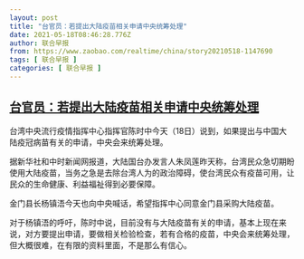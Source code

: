 ```yaml
---
layout: post
title: "台官员：若提出大陆疫苗相关申请中央统筹处理"
date: 2021-05-18T08:46:28.776Z
author: 联合早报
from: https://www.zaobao.com/realtime/china/story20210518-1147690
tags: [ 联合早报 ]
categories: [ 联合早报 ]
---
```

<!--1621378260000-->
[台官员：若提出大陆疫苗相关申请中央统筹处理](https://www.zaobao.com/realtime/china/story20210518-1147690)
------

<div>
<p>台湾中央流行疫情指挥中心指挥官陈时中今天（18日）说到，如果提出与中国大陆疫冠病苗有关的申请，中央会来统筹处理。</p><p>据新华社和中时新闻网报道，大陆国台办发言人朱凤莲昨天称，台湾民众急切期盼使用大陆疫苗，当务之急是去除台湾人为的政治障碍，使台湾民众有疫苗可用，让民众的生命健康、利益福祉得到必要保障。</p><p>金门县长杨镇浯今天也向中央喊话，希望指挥中心同意金门县采购大陆疫苗。</p><section id="imu"><div id="dfp-ad-imu1">        </div></section><p>对于杨镇浯的呼吁，陈时中说，目前没有与大陆疫苗有关的申请，基本上现在来说，对方要提出申请，要做相关检验检查，若有合格的疫苗，中央会来统筹处理，但大概很难，在有限的资料里面，不是那么有信心。</p>      <div id="innity-in-post"></div><div id="dfp-ad-midarticlespecial">        </div>
</div>
